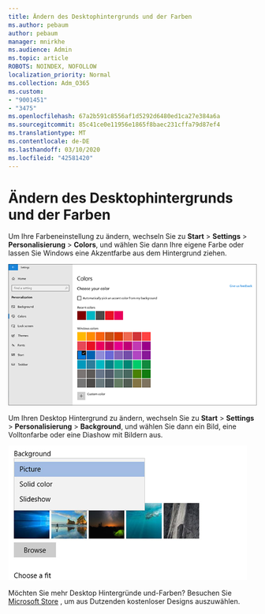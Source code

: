 ```yaml
---
title: Ändern des Desktophintergrunds und der Farben
ms.author: pebaum
author: pebaum
manager: mnirkhe
ms.audience: Admin
ms.topic: article
ROBOTS: NOINDEX, NOFOLLOW
localization_priority: Normal
ms.collection: Adm_O365
ms.custom:
- "9001451"
- "3475"
ms.openlocfilehash: 67a2b591c8556af1d5292d6480ed1ca27e384a6a
ms.sourcegitcommit: 85c41ce0e11956e1865f8baec231cffa79d87ef4
ms.translationtype: MT
ms.contentlocale: de-DE
ms.lasthandoff: 03/10/2020
ms.locfileid: "42581420"
---
```

# <a name="change-your-desktop-background-and-colors"></a>Ändern des Desktophintergrunds und der Farben

Um Ihre Farbeneinstellung zu ändern, wechseln Sie zu **Start** > **Settings** > **Personalisierung** > **Colors**, und wählen Sie dann Ihre eigene Farbe oder lassen Sie Windows eine Akzentfarbe aus dem Hintergrund ziehen.

![Gestalten Sie Ihre Farben in Windows.](media/windows-personalization-colors.png)

Um Ihren Desktop Hintergrund zu ändern, wechseln Sie zu **Start** > **Settings** > **Personalisierung** > **Background**, und wählen Sie dann ein Bild, eine Volltonfarbe oder eine Diashow mit Bildern aus. 

![Ändern Sie den Windows-Desktop Hintergrund.](media/windows-desktop-background.png)

Möchten Sie mehr Desktop Hintergründe und-Farben? Besuchen Sie [Microsoft Store](https://www.microsoft.com/store/collections/windowsthemes) , um aus Dutzenden kostenloser Designs auszuwählen.
